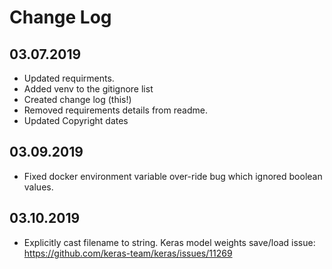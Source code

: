 Change Log
==========

03.07.2019
----------
* Updated requirments.
* Added venv to the gitignore list
* Created change log (this!)
* Removed requirements details from readme.
* Updated Copyright dates

03.09.2019
----------
* Fixed docker environment variable over-ride bug which ignored boolean values.

03.10.2019
----------
* Explicitly cast filename to string. Keras model weights save/load issue:  https://github.com/keras-team/keras/issues/11269
